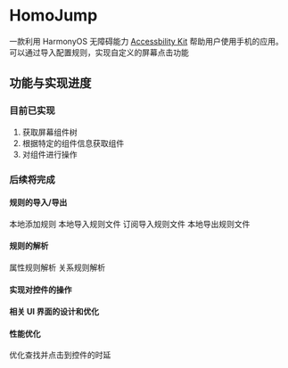 # HomoJump
一款利用 HarmonyOS 无障碍能力 [Accessbility Kit](https://developer.huawei.com/consumer/cn/doc/harmonyos-guides-V5/accessibilitykit-V5) 帮助用户使用手机的应用。
可以通过导入配置规则，实现自定义的屏幕点击功能

## 功能与实现进度

### 目前已实现

1. 获取屏幕组件树
2. 根据特定的组件信息获取组件
3. 对组件进行操作

### 后续将完成

#### 规则的导入/导出

本地添加规则
本地导入规则文件
订阅导入规则文件
本地导出规则文件

#### 规则的解析

属性规则解析
关系规则解析

#### 实现对控件的操作

#### 相关 UI 界面的设计和优化

#### 性能优化

优化查找并点击到控件的时延
